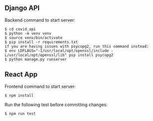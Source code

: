 ## Django API
Backend command to start server:
```console
$ cd covid_api
$ python -m venv venv
$ source venv/bin/activate
$ pip install -r requirements.txt
if you are having issues with psycopg2, run this command instead:
$ env LDFLAGS="-I/usr/local/opt/openssl/include -L/usr/local/opt/openssl/lib" pip install psycopg2
$ python manage.py runserver
```
## React App
Frontend command to start server:
```console
$ npm install
```
Run the following test before committing changes: 
```console
$ npm run test
```